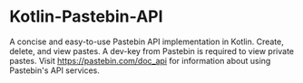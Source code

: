 # Kotlin-Pastebin-API

A concise and easy-to-use Pastebin API implementation in Kotlin. Create, delete, and view pastes. A dev-key from Pastebin is required to view private pastes.
Visit https://pastebin.com/doc_api for information about using Pastebin's API services.
